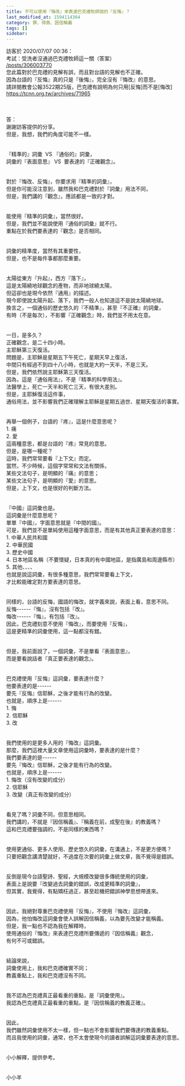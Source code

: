 ```yaml
---
title: 不可以使用『悔改』來表達巴克禮牧師說的『反悔』？
last_modified_at: 1594114364
category: 罪、得救、因信稱義
tags: []
sidebar: 
---
```


<div>訪客於 2020/07/07 00:36：</div>
<div>考試：受洗者沒通過巴克禮牧師這一關（答案）</div>
<div><a href="/posts/306003770" target="_blank">/posts/306003770</a></div>
<div>您此篇對於巴克禮的見解有誤，而且對台語的見解也不正確。</div>
<div>因為台語的『反悔』真的只是『後悔』，完全沒有『悔改』的意思。</div>
<div>請詳閱教會公報3522期25版，巴克禮有說明為何只用[反悔]而不是[悔改]</div>
<div><a href="https://tcnn.org.tw/archives/71965" target="_blank">https://tcnn.org.tw/archives/71965</a></div>
<div> </div>
<div> </div>
<div> </div>
<div>答：</div>
<div>謝謝訪客提供的分享。</div>
<div>但是，我想，我們的角度可能不一樣。</div>
<div> </div>
<div> </div>
<div>『精準的』詞彙  VS 『通俗的』詞彙，</div>
<div>詞彙的『表面意思』 VS  要表達的『正確觀念』。</div>
<div> </div>
<div> </div>
<div>對於『悔改、反悔』，你要求用『精準的詞彙』，</div>
<div>但是你可能沒注意到，雖然我和巴克禮對於『詞彙』用法不同，</div>
<div>但是，我們講的『觀念』，應該都是一致的才對。</div>
<div> </div>
<div> </div>
<div>能使用『精準的詞彙』，當然很好。</div>
<div>但是，我們並不能說使用『通俗的詞彙』就不行。</div>
<div>重點在於我們要表達的『觀念』是否相同。</div>
<div> </div>
<div> </div>
<div>詞彙的精準度，當然有其重要性，</div>
<div>但是，也不是每件事都那麼重要。</div>
<div> </div>
<div> </div>
<div>太陽從東方『升起』，西方『落下』，</div>
<div>這是太陽繞地球觀念的產物，而非地球繞太陽，</div>
<div>但這卻也是現今依然『通用』的描述。</div>
<div>現今即使說太陽升起、落下，我們一般人也知道這不是說太陽繞地球。</div>
<div>換言之，一個通俗的歷史悠久的『不精準』，甚至『不正確』的詞彙，</div>
<div>有時（不是每次），不影響『正確觀念』時，我們並不用太在意。</div>
<div> </div>
<div> </div>
<div>一日，是多久？</div>
<div>正確觀念，是二十四小時。</div>
<div>主耶穌第三天復活。</div>
<div>問題是，主耶穌是星期五下午死亡，星期天早上復活，</div>
<div>中間只有經過不到四十八小時，也就是大約一天半，不是三天。</div>
<div>但是，我們依然說主耶穌第三天復活。</div>
<div>因為，這是『通俗用法』，不是『精準的科學用法』。</div>
<div>法醫學上，死亡一天半和死亡三天，有很大差別。</div>
<div>但是，主耶穌復活這件事，</div>
<div>通俗用法，並不影響我們正確理解主耶穌是星期五過世、星期天復活的事實。</div>
<div> </div>
<div> </div>
<div>再舉一個例子，台語的『疼』，這是什麼意思呢？</div>
<div>1.<span style="white-space:pre"> </span>痛</div>
<div>2.<span style="white-space:pre"> </span>愛</div>
<div>這兩種意思，都是台語的『疼』常見的意思。</div>
<div>但是，是哪一種呢？</div>
<div>這時，我們常常要看『上下文』而定。</div>
<div>當然，不少時候，這個字常常和文法有關係，</div>
<div>某些文法句子，是明顯的『痛』的意思；</div>
<div>某些文法句子，是明顯的『愛』的意思。</div>
<div>但是，上下文，也是很好的判斷方法。</div>
<div> </div>
<div> </div>
<div>『中國』這詞彙也是。</div>
<div>這詞彙是什麼意思呢？</div>
<div>單單『中國』，字面意思就是『中間的國』。</div>
<div>可是，我們並不是單純使用這種字面意思，而是有其他真正要表達的意思：</div>
<div>1.<span style="white-space:pre"> </span>中華人民共和國</div>
<div>2.<span style="white-space:pre"> </span>中華民國</div>
<div>3.<span style="white-space:pre"> </span>歷史中國</div>
<div>4.<span style="white-space:pre"> </span>日本地區名稱（不要懷疑，日本真的有中國地區，是指廣島和周邊縣市）</div>
<div>5.<span style="white-space:pre"> </span>其他、、、、</div>
<div>也就是說這詞彙，有很多種意思，我們常常要看上下文，</div>
<div>才比較能確定對方要表達的意思。</div>
<div> </div>
<div> </div>
<div>同樣的，台語的反悔，國語的悔改，就字義來說，表面上看，意思不同。</div>
<div>反悔------『悔』，沒有包括『改』。</div>
<div>悔改------『悔』，有包括『改』。</div>
<div>因此，巴克禮刻意不使用『悔改』，而要使用『反悔』，</div>
<div>這是更精準的詞彙使用，這一點都沒有錯。</div>
<div> </div>
<div> </div>
<div>但是，我前面說了，一個詞彙，不是單看『表面意思』，</div>
<div>而是要看說話者『真正要表達的觀念』。</div>
<div> </div>
<div> </div>
<div>巴克禮使用『反悔』這詞彙，要表達什麼？</div>
<div>他要表達的是------</div>
<div>要先『反悔』信耶穌，之後才能有行為的改變。</div>
<div>也就是，順序上是------</div>
<div>1.<span style="white-space:pre"> </span>悔</div>
<div>2.<span style="white-space:pre"> </span>信耶穌</div>
<div>3.<span style="white-space:pre"> </span>改</div>
<div> </div>
<div> </div>
<div>我們使用的是更多人用的『悔改』這詞彙。</div>
<div>那麼，我們這裡大量文章使用這詞彙時，要表達的是什麼？</div>
<div>我們要表達的是------</div>
<div>要先『悔改』信耶穌，之後才能有行為的改變。</div>
<div>也就是，順序上是------</div>
<div>1.<span style="white-space:pre"> </span>悔改（沒有改變的成分）</div>
<div>2.<span style="white-space:pre"> </span>信耶穌</div>
<div>3.<span style="white-space:pre"> </span>改變（真正有改變的成分）</div>
<div> </div>
<div> </div>
<div>看見了嗎？詞彙不同，但意思相同。</div>
<div>我們講的，不就是『因信稱義』、『稱義在前，成聖在後』的教義嗎？</div>
<div>這和巴克禮要強調的，不是同樣的東西嗎？</div>
<div> </div>
<div> </div>
<div>使用更通俗、更多人使用、歷史悠久的詞彙，在溝通上，不是更方便嗎？</div>
<div>只要把觀念講清楚就好，不過度在次要的詞彙上做文章，我不覺得是錯誤。</div>
<div> </div>
<div> </div>
<div>反倒是現今台語聖詩、聖經，大規模改變很多傳統使用的詞彙，</div>
<div>表面上是說要『改變過去詞彙的錯誤，改成更精準的詞彙』，</div>
<div>但其實，我覺得，有點矯枉過正，甚至趁機把錯誤神學思想帶進來。</div>
<div> </div>
<div> </div>
<div>因此，我絕對尊重巴克禮使用『反悔』，不使用『悔改』這詞彙，</div>
<div>因為，他怕悔改這詞彙會使人誤解因信稱義，以為要先改變才能稱義。</div>
<div>但是，我一點也不認為我在解釋時，</div>
<div>使用通俗的『悔改』來表達巴克禮所要傳遞的『因信稱義』觀念，</div>
<div>有何不可或錯誤。</div>
<div> </div>
<div> </div>
<div>結論來說，</div>
<div>詞彙使用上，我和巴克禮確實不同；</div>
<div>教義重點上，我和巴克禮沒有不同。</div>
<div> </div>
<div> </div>
<div>我不認為巴克禮真正最看重的重點，是『詞彙使用』。</div>
<div>我認為巴克禮真正最看重的重點，是『因信稱義的教義正確』。</div>
<div> </div>
<div> </div>
<div>因此，</div>
<div>我們雖然詞彙使用不太一樣，但一點也不會影響我們要傳達的教義重點。</div>
<div>而且我使用的詞彙，通常，也不太會使現今的讀者誤解這詞彙要表達的意思。</div>
<div> </div>
<div> </div>
<div>小小解釋，提供參考。</div>
<div> </div>
<div> </div>
<div>小小羊</div>
